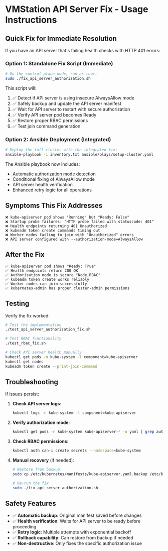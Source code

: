 # VMStation API Server Fix - Usage Instructions

## Quick Fix for Immediate Resolution

If you have an API server that's failing health checks with HTTP 401 errors:

### Option 1: Standalone Fix Script (Immediate)

```bash
# On the control plane node, run as root:
sudo ./fix_api_server_authorization.sh
```

This script will:
1. ✅ Detect if API server is using insecure AlwaysAllow mode
2. ✅ Safely backup and update the API server manifest  
3. ✅ Wait for API server to restart with secure authorization
4. ✅ Verify API server pod becomes Ready
5. ✅ Restore proper RBAC permissions
6. ✅ Test join command generation

### Option 2: Ansible Deployment (Integrated)

```bash
# Deploy the full cluster with the integrated fix:
ansible-playbook -i inventory.txt ansible/plays/setup-cluster.yaml
```

The Ansible playbook now includes:
- Automatic authorization mode detection
- Conditional fixing of AlwaysAllow mode
- API server health verification
- Enhanced retry logic for all operations

## Symptoms This Fix Addresses

```
❌ kube-apiserver pod shows "Running" but "Ready: False"
❌ Startup probe failures: "HTTP probe failed with statuscode: 401"
❌ Health endpoints returning 401 Unauthorized  
❌ kubeadm token create commands timing out
❌ Worker nodes failing to join with "Unauthorized" errors
❌ API server configured with --authorization-mode=AlwaysAllow
```

## After the Fix

```
✅ kube-apiserver pod shows "Ready: True"
✅ Health endpoints return 200 OK
✅ Authorization mode is secure "Node,RBAC"
✅ kubeadm token create works reliably
✅ Worker nodes can join successfully
✅ kubernetes-admin has proper cluster-admin permissions
```

## Testing

Verify the fix worked:

```bash
# Test the implementation
./test_api_server_authorization_fix.sh

# Test RBAC functionality  
./test_rbac_fix.sh

# Check API server health manually
kubectl get pods -n kube-system -l component=kube-apiserver
kubectl get nodes
kubeadm token create --print-join-command
```

## Troubleshooting

If issues persist:

1. **Check API server logs**:
   ```bash
   kubectl logs -n kube-system -l component=kube-apiserver
   ```

2. **Verify authorization mode**:
   ```bash
   kubectl get pods -n kube-system kube-apiserver-* -o yaml | grep authorization-mode
   ```

3. **Check RBAC permissions**:
   ```bash
   kubectl auth can-i create secrets --namespace=kube-system
   ```

4. **Manual recovery** (if needed):
   ```bash
   # Restore from backup
   sudo cp /etc/kubernetes/manifests/kube-apiserver.yaml.backup /etc/kubernetes/manifests/kube-apiserver.yaml
   
   # Re-run the fix
   sudo ./fix_api_server_authorization.sh
   ```

## Safety Features

- ✅ **Automatic backup**: Original manifest saved before changes
- ✅ **Health verification**: Waits for API server to be ready before proceeding  
- ✅ **Retry logic**: Multiple attempts with exponential backoff
- ✅ **Rollback capability**: Can restore from backup if needed
- ✅ **Non-destructive**: Only fixes the specific authorization issue